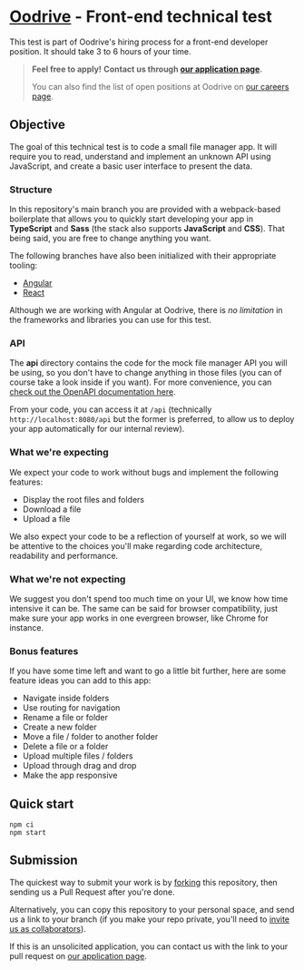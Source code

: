 # [Oodrive](https://www.oodrive.com) - Front-end technical test

This test is part of Oodrive's hiring process for a front-end developer position. It should take 3 to 6 hours of your time.

> **Feel free to apply!**
> **Contact us through [our application page](https://careers.oodrive.com/fr/candidature/spontanee).**
>
> You can also find the list of open positions at Oodrive on [our careers page](https://careers.oodrive.com/fr/annonces).

## Objective

The goal of this technical test is to code a small file manager app. It will require you to read, understand and implement an unknown API using JavaScript, and create a basic user interface to present the data.

### Structure

In this repository's main branch you are provided with a webpack-based boilerplate that allows you to quickly start developing your app in **TypeScript** and **Sass** (the stack also supports **JavaScript** and **CSS**). That being said, you are free to change anything you want.

The following branches have also been initialized with their appropriate tooling:

- [Angular](https://github.com/oodrive/front-technical-test/tree/angular)
- [React](https://github.com/oodrive/front-technical-test/tree/react)

Although we are working with Angular at Oodrive, there is _no limitation_ in the frameworks and libraries you can use for this test.

### API

The **api** directory contains the code for the mock file manager API you will be using, so you don't have to change anything in those files (you can of course take a look inside if you want). For more convenience, you can [check out the OpenAPI documentation here](https://generator.swagger.io?url=https://raw.githubusercontent.com/oodrive/front-technical-test/master/openapi.yml).

From your code, you can access it at `/api` (technically `http://localhost:8080/api` but the former is preferred, to allow us to deploy your app automatically for our internal review).

### What we're expecting

We expect your code to work without bugs and implement the following features:

- Display the root files and folders
- Download a file
- Upload a file

We also expect your code to be a reflection of yourself at work, so we will be attentive to the choices you'll make regarding code architecture, readability and performance.

### What we're not expecting

We suggest you don't spend too much time on your UI, we know how time intensive it can be. The same can be said for browser compatibility, just make sure your app works in one evergreen browser, like Chrome for instance.

### Bonus features

If you have some time left and want to go a little bit further, here are some feature ideas you can add to this app:

- Navigate inside folders
- Use routing for navigation
- Rename a file or folder
- Create a new folder
- Move a file / folder to another folder
- Delete a file or a folder
- Upload multiple files / folders
- Upload through drag and drop
- Make the app responsive

## Quick start

```
npm ci
npm start
```

## Submission

The quickest way to submit your work is by [forking](https://github.com/oodrive/front-technical-test/fork) this repository, then sending us a Pull Request after you're done.

Alternatively, you can copy this repository to your personal space, and send us a link to your branch (if you make your repo private, you'll need to [invite us as collaborators](https://help.github.com/en/articles/inviting-collaborators-to-a-personal-repository)).

If this is an unsolicited application, you can contact us with the link to your pull request on [our application page](https://careers.oodrive.com/fr/candidature/spontanee).

